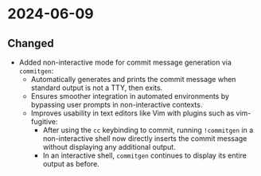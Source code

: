 
# 2024-06-09

## Changed

* Added non-interactive mode for commit message generation via `commitgen`:
    * Automatically generates and prints the commit message when standard output is not a TTY, then exits.
    * Ensures smoother integration in automated environments by bypassing user prompts in non-interactive contexts.
    * Improves usability in text editors like Vim with plugins such as vim-fugitive:
        * After using the `cc` keybinding to commit, running `!commitgen` in a non-interactive shell now directly inserts the commit message without displaying any additional output.
        * In an interactive shell, `commitgen` continues to display its entire output as before.
